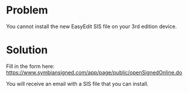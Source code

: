 # Problem #

You cannot install the new EasyEdit SIS file on your 3rd edition device.


# Solution #

Fill in the form here: https://www.symbiansigned.com/app/page/public/openSignedOnline.do

You will receive an email with a SIS file that you can install.